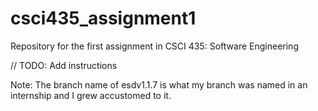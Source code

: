 # csci435_assignment1
Repository for the first assignment in CSCI 435: Software Engineering

// TODO: Add instructions

Note: The branch name of esdv1.1.7 is what my branch was named in an internship and I grew accustomed to it.

